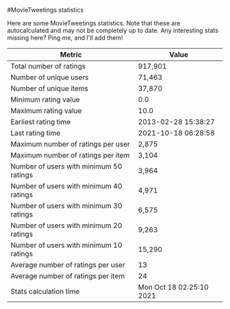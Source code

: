 #MovieTweetings statistics

Here are some MovieTweetings statistics. Note that these are autocalculated and may not be completely up to date. Any interesting stats missing here? Ping me, and I'll add them!

Metric | Value
--- | ---
Total number of ratings                 | 917,901
Number of unique users                  | 71,463
Number of unique items                  | 37,870
Minimum rating value                    | 0.0
Maximum rating value                    | 10.0
Earliest rating time                    | 2013-02-28 15:38:27
Last rating time                        | 2021-10-18 06:28:58
Maximum number of ratings per user      | 2,875
Maximum number of ratings per item      | 3,104
Number of users with minimum 50 ratings | 3,964
Number of users with minimum 40 ratings | 4,971
Number of users with minimum 30 ratings | 6,575
Number of users with minimum 20 ratings | 9,263
Number of users with minimum 10 ratings | 15,290
Average number of ratings per user      | 13
Average number of ratings per item      | 24
Stats calculation time                  | Mon Oct 18 02:25:10 2021

